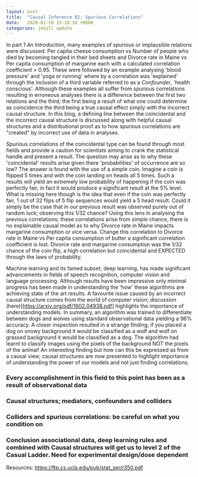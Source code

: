 ```yaml
---
layout: post
title:  "Causal Inference 02: Spurious Correlations"
date:   2020-01-10 15:18:30 +0800
categories: jekyll update
---
```


In part 1 *An Introduction*, many examples of spurious or implausible relations were discussed. Per capita cheese consumption vs Number of people who died by becoming tangled in their bed sheets and Divorce rate in Maine vs Per capita consumption of margarine each with a calculated correlation coefficient > 0.95. These were followed by an example analysing 'blood pressure' and 'yoga or running' where by a correlation was 'explained' through the inclusion of a third variable referred to as a *Confounder*, 'health conscious'. Although these examples all suffer from spurious correlations resulting in erroneous analyses there is a difference between the first two relations and the third; the first being a result of what one could determine as coincidence the third being a true causal effect simply with the incorrect causal structure. In this blog, a defining line between the coincidental and the incorrect causal structure is discussed along with helpful causal structures and a distributional proof as to how spurious correlations are "created" by incorrect use of data in analyses.

Spurious correlations of the coincidental type can be found through most fields and provide a caution for scientists aiming to crank the statistical handle and present a result. The question may arise as to why these 'coincidental' results arise given there 'probabilities' of occurrence are so low? The answer is found with the use of a simple coin. Imagine a coin is flipped 5 times and with the coin landing on heads all 5 times. Such a results will yield an extremely low probability of happening if the coin was perfectly fair, in fact it would produce a significant result at the 5% level. What is missing here though is the idea that even if the coin was perfectly fair, 1 out of 32 flips of 5 flip sequences would yield a 5 head result. Could it simply be the case that in our previous result was observed purely out of random luck; observing this 1/32 chance? Using this lens in analysing the previous correlations; these correlations arise from simple chance, there is no explainable causal model as to why Divorce rate in Maine impacts margarine consumption or vice versa. Change this correlation to Divorce rate in Maine vs Per capita consumption of butter a significant correlation coefficient is lost. Divorce rate and margarine consumption was the 1/32 chance of the coin flip, a high correlation but coincidental and EXPECTED through the laws of probability.

Machine learning and its famed subset, deep learning, has made significant advancements in fields of speech recognition, computer vision and language processing. Although results have been impressive only minimal progress has been made in understanding the 'how' these algorithms are achieving state of the art results. A favourite issue caused by an incorrect causal structure comes from the world of computer vision; discussion (here)[https://arxiv.org/pdf/1602.04938.pdf] highlights the importance of understanding models. In summary, an algorithm was trained to differentiate between dogs and wolves using standard observational data yielding a 96% accuracy. A closer inspection resulted in a strange finding; if you placed a dog on snowy background it would be classified as a wolf and wolf on grassed background it would be classified as a dog. The algorithm had learnt to classify images using the pixels of the background NOT the pixels of the animal! An interesting finding but how can this be expressed as from a causal view; causal structures are now presented to highlight importance of understanding the power of our models and not just finding correlations.


### Every accomplishment in this field to this point has been as a result of observational data

### Causal structures; mediators, confounders and colliders

### Colliders and spurious correlations: be careful on what you condition on


### Conclusion associational data, deep learning rules and combined with Causal structures will get us to level 2 of the Casual Ladder. Need for experimental design/dose dependent


Resources:
https://ftp.cs.ucla.edu/pub/stat_ser/r350.pdf
